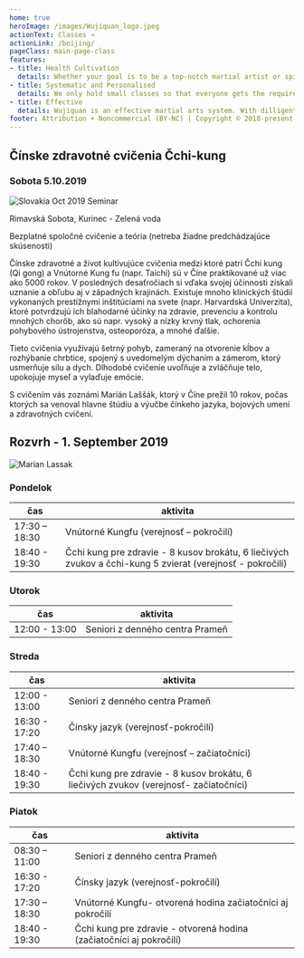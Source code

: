 ```yaml
---
home: true
heroImage: /images/Wujiquan_logo.jpeg
actionText: Classes →
actionLink: /beijing/
pageClass: main-page-class
features:
- title: Health Cultivation
  details: Whether your goal is to be a top-notch martial artist or spiritual cultivation, you will get a firm foundation and stay healthy physically, mentally and spiritually.
- title: Systematic and Personalised
  details: We only hold small classes so that everyone gets the required attention. Our instructors teach in a systematic manner to ensure you can progress in the best manner.
- title: Effective
  details: Wujiquan is an effective martial arts system. With dilligent practice and correct guidance, you can start feeling the effects and benefits yourself in a matter of months. 
footer: Attribution + Noncommercial (BY-NC) | Copyright © 2018-present Medzinárodná asociácia Fumin Wujiquan
---
```


## Čínske zdravotné cvičenia Čchi-kung
### Sobota 5.10.2019

<div id="container">
<img src="/images/Slovakia_oct_2019_seminar.jpg" alt="Slovakia Oct 2019 Seminar" />
</div>

Rimavská Sobota, Kurinec - Zelená voda

Bezplatné spoločné cvičenie a teória (netreba žiadne predchádzajúce skúsenosti)

Čínske zdravotné a život kultivujúce cvičenia medzi ktoré patrí Čchi kung (Qi gong) a Vnútorné Kung fu (napr. Taichi) sú v Číne praktikované už viac ako 5000 rokov. V posledných desaťročiach si vďaka svojej účinnosti získali uznanie a obľubu aj v západných krajinách. Existuje mnoho klinických štúdií vykonaných prestížnymi inštitúciami na svete (napr. Harvardská Univerzita), ktoré potvrdzujú ich blahodarné účinky na zdravie, prevenciu a kontrolu mnohých chorôb, ako sú napr. vysoký a nízky krvný tlak, ochorenia pohybového ústrojenstva, osteoporóza, a mnohé ďalšie.

Tieto cvičenia využívajú šetrný pohyb, zameraný na otvorenie kĺbov a rozhýbanie chrbtice, spojený s uvedomelým dýchaním a zámerom, ktorý usmerňuje silu a dych. Dlhodobé cvičenie uvoľňuje a zvláčňuje telo, upokojuje myseľ a vylaďuje emócie.

S cvičením vás zoznámi Marián Laššák, ktorý v Číne prežil 10 rokov, počas ktorých sa venoval hlavne štúdiu a výučbe čínkeho jazyka, bojových umení a zdravotných cvičení.

## Rozvrh -  1. September 2019


<div id="container">
<img src="/images/Marian_double_push_hands.jpg" alt="Marian Lassak" />
</div>

### Pondelok

| čas       | aktivita               |
| ------------- |--------|
| 17:30 – 18:30 | Vnútorné Kungfu (verejnosť – pokročilí) |
| 18:40 - 19:30 | Čchi kung pre zdravie - 8 kusov brokátu, 6 liečivých zvukov a čchi-kung 5 zvierat (verejnosť - pokročilí)  |

### Utorok

| čas       | aktivita               |
| ------------- |--------|
| 12:00 - 13:00 | Seniori z denného centra Prameň |

### Streda

| čas       | aktivita               |
| ------------- |--------|
| 12:00 - 13:00 | Seniori z denného centra Prameň |
| 16:30 - 17:20 | Čínsky jazyk (verejnosť-pokročilí) |
| 17:40 – 18:30 | Vnútorné Kungfu (verejnosť – začiatočníci) |
| 18:40 - 19:30 | Čchi kung pre zdravie - 8 kusov brokátu, 6 liečivých zvukov (verejnosť- začiatočníci) |

### Piatok

| čas       | aktivita               |
| ------------- |--------|
| 08:30 – 11:00 | Seniori z denného centra Prameň |
| 16:30 - 17:20 | Čínsky jazyk (verejnosť-pokročilí) |
| 17:30 – 18:30 | Vnútorné Kungfu- otvorená hodina začiatočníci aj pokročilí |
| 18:40 - 19:30 | Čchi kung pre zdravie - otvorená hodina (začiatočníci aj pokročilí) |

